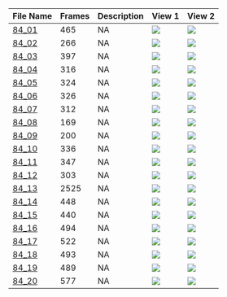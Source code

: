 |File Name|Frames|Description|View 1|View 2|
|-|-|-|-|-|
|[84_01](https://github.com/Shriinivas/cmubvh/raw/main/Sequence-081-085/84/Data/84_01.zip)|465|NA|<img src="https://github.com/Shriinivas/cmubvhgifs/blob/main/Sequence-081-085/84/84_01_0.gif"/>|<img src="https://github.com/Shriinivas/cmubvhgifs/blob/main/Sequence-081-085/84/84_01_1.gif"/>|
|[84_02](https://github.com/Shriinivas/cmubvh/raw/main/Sequence-081-085/84/Data/84_02.zip)|266|NA|<img src="https://github.com/Shriinivas/cmubvhgifs/blob/main/Sequence-081-085/84/84_02_0.gif"/>|<img src="https://github.com/Shriinivas/cmubvhgifs/blob/main/Sequence-081-085/84/84_02_1.gif"/>|
|[84_03](https://github.com/Shriinivas/cmubvh/raw/main/Sequence-081-085/84/Data/84_03.zip)|397|NA|<img src="https://github.com/Shriinivas/cmubvhgifs/blob/main/Sequence-081-085/84/84_03_0.gif"/>|<img src="https://github.com/Shriinivas/cmubvhgifs/blob/main/Sequence-081-085/84/84_03_1.gif"/>|
|[84_04](https://github.com/Shriinivas/cmubvh/raw/main/Sequence-081-085/84/Data/84_04.zip)|316|NA|<img src="https://github.com/Shriinivas/cmubvhgifs/blob/main/Sequence-081-085/84/84_04_0.gif"/>|<img src="https://github.com/Shriinivas/cmubvhgifs/blob/main/Sequence-081-085/84/84_04_1.gif"/>|
|[84_05](https://github.com/Shriinivas/cmubvh/raw/main/Sequence-081-085/84/Data/84_05.zip)|324|NA|<img src="https://github.com/Shriinivas/cmubvhgifs/blob/main/Sequence-081-085/84/84_05_0.gif"/>|<img src="https://github.com/Shriinivas/cmubvhgifs/blob/main/Sequence-081-085/84/84_05_1.gif"/>|
|[84_06](https://github.com/Shriinivas/cmubvh/raw/main/Sequence-081-085/84/Data/84_06.zip)|326|NA|<img src="https://github.com/Shriinivas/cmubvhgifs/blob/main/Sequence-081-085/84/84_06_0.gif"/>|<img src="https://github.com/Shriinivas/cmubvhgifs/blob/main/Sequence-081-085/84/84_06_1.gif"/>|
|[84_07](https://github.com/Shriinivas/cmubvh/raw/main/Sequence-081-085/84/Data/84_07.zip)|312|NA|<img src="https://github.com/Shriinivas/cmubvhgifs/blob/main/Sequence-081-085/84/84_07_0.gif"/>|<img src="https://github.com/Shriinivas/cmubvhgifs/blob/main/Sequence-081-085/84/84_07_1.gif"/>|
|[84_08](https://github.com/Shriinivas/cmubvh/raw/main/Sequence-081-085/84/Data/84_08.zip)|169|NA|<img src="https://github.com/Shriinivas/cmubvhgifs/blob/main/Sequence-081-085/84/84_08_0.gif"/>|<img src="https://github.com/Shriinivas/cmubvhgifs/blob/main/Sequence-081-085/84/84_08_1.gif"/>|
|[84_09](https://github.com/Shriinivas/cmubvh/raw/main/Sequence-081-085/84/Data/84_09.zip)|200|NA|<img src="https://github.com/Shriinivas/cmubvhgifs/blob/main/Sequence-081-085/84/84_09_0.gif"/>|<img src="https://github.com/Shriinivas/cmubvhgifs/blob/main/Sequence-081-085/84/84_09_1.gif"/>|
|[84_10](https://github.com/Shriinivas/cmubvh/raw/main/Sequence-081-085/84/Data/84_10.zip)|336|NA|<img src="https://github.com/Shriinivas/cmubvhgifs/blob/main/Sequence-081-085/84/84_10_0.gif"/>|<img src="https://github.com/Shriinivas/cmubvhgifs/blob/main/Sequence-081-085/84/84_10_1.gif"/>|
|[84_11](https://github.com/Shriinivas/cmubvh/raw/main/Sequence-081-085/84/Data/84_11.zip)|347|NA|<img src="https://github.com/Shriinivas/cmubvhgifs/blob/main/Sequence-081-085/84/84_11_0.gif"/>|<img src="https://github.com/Shriinivas/cmubvhgifs/blob/main/Sequence-081-085/84/84_11_1.gif"/>|
|[84_12](https://github.com/Shriinivas/cmubvh/raw/main/Sequence-081-085/84/Data/84_12.zip)|303|NA|<img src="https://github.com/Shriinivas/cmubvhgifs/blob/main/Sequence-081-085/84/84_12_0.gif"/>|<img src="https://github.com/Shriinivas/cmubvhgifs/blob/main/Sequence-081-085/84/84_12_1.gif"/>|
|[84_13](https://github.com/Shriinivas/cmubvh/raw/main/Sequence-081-085/84/Data/84_13.zip)|2525|NA|<img src="https://github.com/Shriinivas/cmubvhgifs/blob/main/Sequence-081-085/84/84_13_0.gif"/>|<img src="https://github.com/Shriinivas/cmubvhgifs/blob/main/Sequence-081-085/84/84_13_1.gif"/>|
|[84_14](https://github.com/Shriinivas/cmubvh/raw/main/Sequence-081-085/84/Data/84_14.zip)|448|NA|<img src="https://github.com/Shriinivas/cmubvhgifs/blob/main/Sequence-081-085/84/84_14_0.gif"/>|<img src="https://github.com/Shriinivas/cmubvhgifs/blob/main/Sequence-081-085/84/84_14_1.gif"/>|
|[84_15](https://github.com/Shriinivas/cmubvh/raw/main/Sequence-081-085/84/Data/84_15.zip)|440|NA|<img src="https://github.com/Shriinivas/cmubvhgifs/blob/main/Sequence-081-085/84/84_15_0.gif"/>|<img src="https://github.com/Shriinivas/cmubvhgifs/blob/main/Sequence-081-085/84/84_15_1.gif"/>|
|[84_16](https://github.com/Shriinivas/cmubvh/raw/main/Sequence-081-085/84/Data/84_16.zip)|494|NA|<img src="https://github.com/Shriinivas/cmubvhgifs/blob/main/Sequence-081-085/84/84_16_0.gif"/>|<img src="https://github.com/Shriinivas/cmubvhgifs/blob/main/Sequence-081-085/84/84_16_1.gif"/>|
|[84_17](https://github.com/Shriinivas/cmubvh/raw/main/Sequence-081-085/84/Data/84_17.zip)|522|NA|<img src="https://github.com/Shriinivas/cmubvhgifs/blob/main/Sequence-081-085/84/84_17_0.gif"/>|<img src="https://github.com/Shriinivas/cmubvhgifs/blob/main/Sequence-081-085/84/84_17_1.gif"/>|
|[84_18](https://github.com/Shriinivas/cmubvh/raw/main/Sequence-081-085/84/Data/84_18.zip)|493|NA|<img src="https://github.com/Shriinivas/cmubvhgifs/blob/main/Sequence-081-085/84/84_18_0.gif"/>|<img src="https://github.com/Shriinivas/cmubvhgifs/blob/main/Sequence-081-085/84/84_18_1.gif"/>|
|[84_19](https://github.com/Shriinivas/cmubvh/raw/main/Sequence-081-085/84/Data/84_19.zip)|489|NA|<img src="https://github.com/Shriinivas/cmubvhgifs/blob/main/Sequence-081-085/84/84_19_0.gif"/>|<img src="https://github.com/Shriinivas/cmubvhgifs/blob/main/Sequence-081-085/84/84_19_1.gif"/>|
|[84_20](https://github.com/Shriinivas/cmubvh/raw/main/Sequence-081-085/84/Data/84_20.zip)|577|NA|<img src="https://github.com/Shriinivas/cmubvhgifs/blob/main/Sequence-081-085/84/84_20_0.gif"/>|<img src="https://github.com/Shriinivas/cmubvhgifs/blob/main/Sequence-081-085/84/84_20_1.gif"/>|
